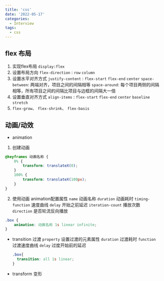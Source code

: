 ```yaml
---
title: 'css'
date: '2022-05-17'
categories:
  - Interview
tags:
  - css
---
```

## flex 布局
1. 实现flex布局  `display:flex`
2. 设置布局方向 `flex-direction` : `row` `column`
3. 设置水平对齐方式 `justify-content` : `flex-start` `flex-end` `center` 
`space-between`: 两端对齐，项目之间的间隔相等
 `space-around`: 每个项目两侧的间隔相等，所有项目之间的间隔比项目与边框的间隔大一倍
4. 设置垂直对齐方式 `align-items` : `flex-start` `flex-end` `center` `baseline` `stretch`
5. `flex-grow`、 `flex-shrink`、 `flex-basis`

## 动画/动效
- animation
1. 创建动画 
  ```css
  @keyframes 动画名称 {
      0% {
          transform: translateX(0);
      }
      100% {
          transform: translateX(100px);
      }
  }
  ```
  2. 使用动画
  animation配置属性
  `name`  动画名称
  `duration`  动画耗时
  `timing-function`  速度曲线
  `delay` 开始之前延迟
  `iteration-count` 播放次数
  `direction` 是否轮流反向播放

  ```css
  .box {
      animation: 动画名称 1s linear infinite;
  }
  ```
- transition 过渡
  `property` 设置过渡的元素属性
  `duration` 过渡耗时
  `function` 过渡速度曲线
  `delay` 过度开始前的延迟

  ```css
  .box{
    transition: all 1s linear;
  }
  ```

- transform 变形
